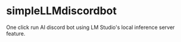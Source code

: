 # simpleLLMdiscordbot
One click run AI discord bot using LM Studio's local inference server feature. 
